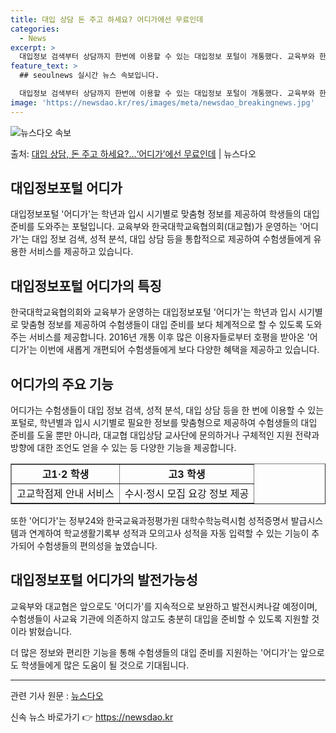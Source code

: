 ```yaml
---
title: 대입 상담 돈 주고 하세요? 어디가에선 무료인데
categories:
  - News
excerpt: >
  대입정보 검색부터 상담까지 한번에 이용할 수 있는 대입정보 포털이 개통했다. 교육부와 한국대학교육협의회(대교…
feature_text: >
  ## seoulnews 실시간 뉴스 속보입니다.

  대입정보 검색부터 상담까지 한번에 이용할 수 있는 대입정보 포털이 개통했다. 교육부와 한국대학교육협의회(대교…
image: 'https://newsdao.kr/res/images/meta/newsdao_breakingnews.jpg'
---
```


![뉴스다오 속보](https://newsdao.kr/res/images/meta/newsdao_breakingnews.jpg)

<p>출처: <a href="https://newsdao.kr/3270" rel="dofollow">대입 상담, 돈 주고 하세요?…‘어디가’에선 무료인데</a> | 뉴스다오</p>

<h2>대입정보포털 어디가</h2>
<p data-ke-size="size16">대입정보포털 '어디가'는 학년과 입시 시기별로 맞춤형 정보를 제공하여 학생들의 대입 준비를 도와주는 포털입니다. 교육부와 한국대학교육협의회(대교협)가 운영하는 '어디가'는 대입 정보 검색, 성적 분석, 대입 상담 등을 통합적으로 제공하여 수험생들에게 유용한 서비스를 제공하고 있습니다.</p>

<h2 data-ke-size="size26">대입정보포털 어디가의 특징</h2>
<p data-ke-size="size16">한국대학교육협의회와 교육부가 운영하는 대입정보포털 '어디가'는 학년과 입시 시기별로 맞춤형 정보를 제공하여 수험생들이 대입 준비를 보다 체계적으로 할 수 있도록 도와주는 서비스를 제공합니다. 2016년 개통 이후 많은 이용자들로부터 호평을 받아온 '어디가'는 이번에 새롭게 개편되어 수험생들에게 보다 다양한 혜택을 제공하고 있습니다.</p>

<h2 data-ke-size="size26">어디가의 주요 기능</h2>
<p data-ke-size="size16">어디가는 수험생들이 대입 정보 검색, 성적 분석, 대입 상담 등을 한 번에 이용할 수 있는 포털로, 학년별과 입시 시기별로 필요한 정보를 맞춤형으로 제공하여 수험생들의 대입 준비를 도울 뿐만 아니라, 대교협 대입상담 교사단에 문의하거나 구체적인 지원 전략과 방향에 대한 조언도 얻을 수 있는 등 다양한 기능을 제공합니다.</p>
  
<table style="width: 100%;" border="1">
<tbody>
<tr>
<td style="text-align: center; height: 17px;"><b>고1·2 학생</b></td>
<td style="text-align: center; height: 17px;"><b>고3 학생</b></td>
</tr>
<tr>
<td style="text-align: center; height: 17px;">고교학점제 안내 서비스</td>
<td style="text-align: center; height: 17px;">수시·정시 모집 요강 정보 제공</td>
</tr>
</tbody>
</table>
<p data-ke-size="size16">또한 '어디가'는 정부24와 한국교육과정평가원 대학수학능력시험 성적증명서 발급시스템과 연계하여 학교생활기록부 성적과 모의고사 성적을 자동 입력할 수 있는 기능이 추가되어 수험생들의 편의성을 높였습니다.</p>

<h2 data-ke-size="size26">대입정보포털 어디가의 발전가능성</h2>
<p data-ke-size="size16">교육부와 대교협은 앞으로도 '어디가'를 지속적으로 보완하고 발전시켜나갈 예정이며, 수험생들이 사교육 기관에 의존하지 않고도 충분히 대입을 준비할 수 있도록 지원할 것이라 밝혔습니다.</p>
<p data-ke-size="size16">더 많은 정보와 편리한 기능을 통해 수험생들의 대입 준비를 지원하는 '어디가'는 앞으로도 학생들에게 많은 도움이 될 것으로 기대됩니다.</p>

<hr>
<p data-ke-size="size16">관련 기사 원문 : <a href="https://newsdao.kr/3270">뉴스다오</a></p> 

신속 뉴스 바로가기 👉 <a href="https://newsdao.kr" rel="dofollow">https://newsdao.kr</a>


